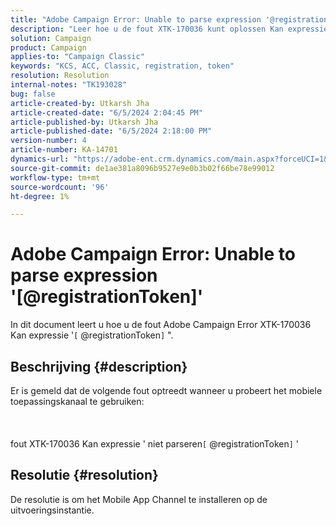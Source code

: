 ```yaml
---
title: "Adobe Campaign Error: Unable to parse expression '@registrationToken'"
description: "Leer hoe u de fout XTK-170036 kunt oplossen Kan expressie '[@registrationToken]' niet parseren."
solution: Campaign
product: Campaign
applies-to: "Campaign Classic"
keywords: "KCS, ACC, Classic, registration, token"
resolution: Resolution
internal-notes: "TK193028"
bug: false
article-created-by: Utkarsh Jha
article-created-date: "6/5/2024 2:04:45 PM"
article-published-by: Utkarsh Jha
article-published-date: "6/5/2024 2:18:00 PM"
version-number: 4
article-number: KA-14701
dynamics-url: "https://adobe-ent.crm.dynamics.com/main.aspx?forceUCI=1&pagetype=entityrecord&etn=knowledgearticle&id=f6605a8f-4423-ef11-840a-000d3a37eaf2"
source-git-commit: de1ae381a8096b9527e9e0b3b02f66be78e99012
workflow-type: tm+mt
source-wordcount: '96'
ht-degree: 1%

---
```


# Adobe Campaign Error: Unable to parse expression &#39;[@registrationToken]&#39;


In dit document leert u hoe u de fout Adobe Campaign Error XTK-170036 Kan expressie &#39;`[` @registrationToken`]` &quot;.

## Beschrijving {#description}

Er is gemeld dat de volgende fout optreedt wanneer u probeert het mobiele toepassingskanaal te gebruiken:<br><br> <br><br>fout XTK-170036 Kan expressie &#39; niet parseren`[` @registrationToken`]` &#39;

## Resolutie {#resolution}


De resolutie is om het Mobile App Channel te installeren op de uitvoeringsinstantie.

